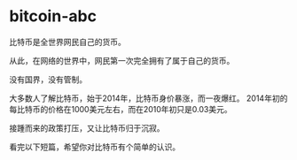 # bitcoin-abc

比特币是全世界网民自己的货币。

从此，在网络的世界中，网民第一次完全拥有了属于自己的货币。

没有国界，没有管制。

大多数人了解比特币，始于2014年，比特币身价暴涨，而一夜爆红。
2014年初的每比特币的价格在1000美元左右，而在2010年初只是0.03美元。

接踵而来的政策打压，又让比特币归于沉寂。

看完以下短篇，希望你对比特币有个简单的认识。

